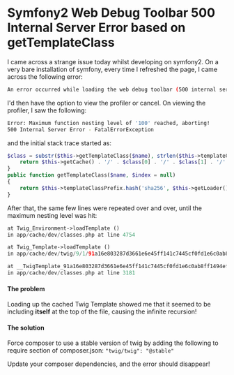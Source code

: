 # Symfony2 Web Debug Toolbar 500 Internal Server Error based on getTemplateClass

I came across a strange issue today whilst developing on symfony2. On a very bare installation of symfony, every time I refreshed the page, I came across the following error:

```bash
An error occurred while loading the web debug toolbar (500 internal server error)
```

I'd then have the option to view the profiler or cancel.
On viewing the profiler, I saw the following:

```bash
Error: Maximum function nesting level of '100' reached, aborting!
500 Internal Server Error - FatalErrorException
```

and the initial stack trace started as:

```php
$class = substr($this->getTemplateClass($name), strlen($this->templateClassPrefix));
    return $this->getCache() . '/' . $class[0] . '/' . $class[1] . '/' . $class . '.php';
}
public function getTemplateClass($name, $index = null)
{
    return $this->templateClassPrefix.hash('sha256', $this->getLoader()->getCacheKey($name)) . (null === $index ? '' : '_' . $index);
}
```

After that, the same few lines were repeated over and over, until the maximum nesting level was hit:

```php
at Twig_Environment->loadTemplate ()
in app/cache/dev/classes.php at line 4754

at Twig_Template->loadTemplate ()
in app/cache/dev/twig/9/1/91a16e803287d3661e6e45ff141c7445cf0fd1e6c0ab8ff1494ef7ebe3c9a481.php at line 11

at __TwigTemplate_91a16e803287d3661e6e45ff141c7445cf0fd1e6c0ab8ff1494ef7ebe3c9a481 ->__construct () 
in app/cache/dev/classes.php at line 3181
```

#### The problem

Loading up the cached Twig Template showed me that it seemed to be including **itself** at the top of the file, causing the infinite recursion!

#### The solution

Force composer to use a stable version of twig by adding the following to require section of composer.json:
`"twig/twig": "@stable"`

Update your composer dependencies, and the error should disappear!
